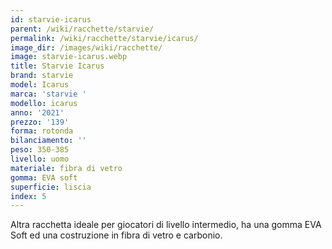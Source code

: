 ```yaml
---
id: starvie-icarus
parent: /wiki/racchette/starvie/
permalink: /wiki/racchette/starvie/icarus/
image_dir: /images/wiki/racchette/
image: starvie-icarus.webp
title: Starvie Icarus
brand: starvie
model: Icarus
marca: 'starvie '
modello: icarus
anno: '2021'
prezzo: '139'
forma: rotonda
bilanciamento: ''
peso: 350-385
livello: uomo
materiale: fibra di vetro
gomma: EVA soft
superficie: liscia
index: 5
---
```

Altra racchetta ideale per giocatori di livello intermedio, ha una gomma EVA Soft ed una costruzione in fibra di vetro e carbonio.